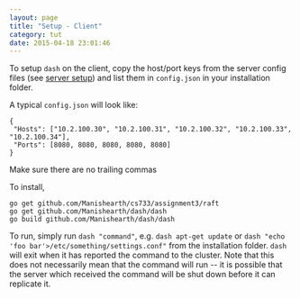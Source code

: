 ```yaml
---
layout: page
title: "Setup - Client"
category: tut
date: 2015-04-18 23:01:46
---
```



To setup `dash` on the client, copy the host/port keys from the server config files (see [server setup](2015-04-18-setup.md)) and list them in `config.json` in your installation folder.


A typical `config.json` will look like:


```
{
 "Hosts": ["10.2.100.30", "10.2.100.31", "10.2.100.32", "10.2.100.33", "10.2.100.34"],
 "Ports": [8080, 8080, 8080, 8080, 8080]
}
```

Make sure there are no trailing commas

To install,

```
go get github.com/Manishearth/cs733/assignment3/raft
go get github.com/Manishearth/dash/dash
go build github.com/Manishearth/dash/dash
```



To run, simply run `dash "command"`, e.g. `dash apt-get update` or `dash "echo 'foo bar'>/etc/something/settings.conf"` from the installation folder.
`dash` will exit when it has reported the command to the cluster. Note that this does not necessarily mean that the command will run -- it is possible that
the server which received the command will be shut down before it can replicate it.